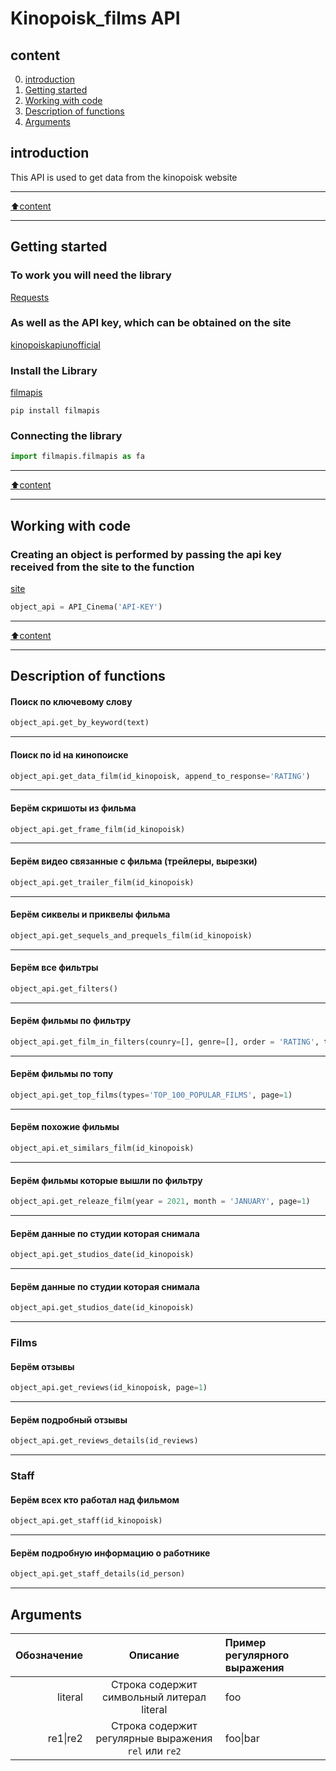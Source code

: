 # Kinopoisk_films API

## content

0. [introduction](#introduction)
1. [Getting started](#Getting-started)
2. [Working with code](#Working-with-code)
3. [Description of functions](#Description-of-functions)
4. [Arguments](#Arguments)
    
## introduction
This API is used to get data from the kinopoisk website
____
[:arrow_up:content](#content)
___
## Getting started

### To work you will need the library
[Requests](https://pypi.org/project/requests/) 

### As well as the API key, which can be obtained on the site 
[kinopoiskapiunofficial](https://kinopoiskapiunofficial.tech/user)

### Install the Library
[filmapis](https://pypi.org/project/filmapis)
```
pip install filmapis
```

### Connecting the library
```py
import filmapis.filmapis as fa
```
____
[:arrow_up:content](#content)
____
## Working with code

### Creating an object is performed by passing the api key received from the site to the function 
[site](https://kinopoiskapiunofficial.tech/user)
```py
object_api = API_Cinema('API-KEY')
```
____
[:arrow_up:content](#content)
____
## Description of functions

#### Поиск по ключевому слову
```py
object_api.get_by_keyword(text)
```
____
#### Поиск по id на кинопоиске
```py
object_api.get_data_film(id_kinopoisk, append_to_response='RATING')
```
____
#### Берём скришоты из фильма
```py
object_api.get_frame_film(id_kinopoisk)
```
____
#### Берём видео связанные с фильма (трейлеры, вырезки)
```py
object_api.get_trailer_film(id_kinopoisk)
```
____
#### Берём сиквелы и приквелы фильма
```py
object_api.get_sequels_and_prequels_film(id_kinopoisk)
```
____
#### Берём все фильтры
```py
object_api.get_filters()
```
____
#### Берём фильмы по фильтру
```py
object_api.get_film_in_filters(counry=[], genre=[], order = 'RATING', types='ALL', ratingFrom=0, ratingTo=10, yearFrom=1888, yearTo=2021, page=1)
```
____
#### Берём фильмы по топу
```py
object_api.get_top_films(types='TOP_100_POPULAR_FILMS', page=1)
```
____
#### Берём похожие фильмы
```py
object_api.et_similars_film(id_kinopoisk)
```
____
#### Берём фильмы которые вышли по фильтру
```py
object_api.get_releaze_film(year = 2021, month = 'JANUARY', page=1)
```
____
#### Берём данные по студии которая снимала
```py
object_api.get_studios_date(id_kinopoisk)
```
____
#### Берём данные по студии которая снимала
```py
object_api.get_studios_date(id_kinopoisk)
```
____
### Films
#### Берём отзывы
```py
object_api.get_reviews(id_kinopoisk, page=1)
```
____
#### Берём подробный отзывы
```py
object_api.get_reviews_details(id_reviews)
```
____
### Staff
#### Берём всех кто работал над фильмом
```py
object_api.get_staff(id_kinopoisk)
```
____
#### Берём подробную информацию о работнике
```py
object_api.get_staff_details(id_person)
```
____









## Arguments
| Обозначение | Описание | Пример регулярного выражения|
|----:|:----:|:----------|
| literal | Строка содержит символьный литерал literal | foo |
| re1&#124;re2 | Строка содержит регулярные выражения `rel` или `re2` | foo&#124;bar |
